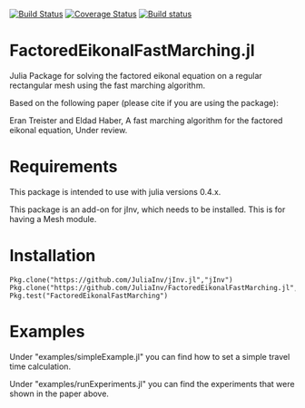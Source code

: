 [![Build Status](https://travis-ci.org/JuliaInv/FactoredEikonalFastMarching.jl.svg?branch=master)](https://travis-ci.org/JuliaInv/FactoredEikonalFastMarching.jl)
[![Coverage Status](https://coveralls.io/repos/github/JuliaInv/FactoredEikonalFastMarching.jl/badge.svg?branch=master)](https://coveralls.io/github/JuliaInv/FactoredEikonalFastMarching.jl?branch=master)
[![Build status](https://ci.appveyor.com/api/projects/status/9pqt8ragr0icc9ss?svg=true)](https://ci.appveyor.com/project/lruthotto/factoredeikonalfastmarching-jl)


# FactoredEikonalFastMarching.jl
Julia Package for solving the factored eikonal equation on a regular rectangular mesh using the fast marching algorithm.

Based on the following paper (please cite if you are using the package):

Eran Treister and Eldad Haber, A fast marching algorithm for the factored eikonal equation, Under review.

# Requirements

This package is intended to use with julia versions 0.4.x.

This package is an add-on for jInv, which needs to be installed. This is for having a Mesh module.

# Installation

```
Pkg.clone("https://github.com/JuliaInv/jInv.jl","jInv")
Pkg.clone("https://github.com/JuliaInv/FactoredEikonalFastMarching.jl","FactoredEikonalFastMarching")
Pkg.test("FactoredEikonalFastMarching")
```

# Examples

Under "examples/simpleExample.jl" you can find how to set a simple travel time calculation.

Under "examples/runExperiments.jl" you can find the experiments that were shown in the paper above. 


